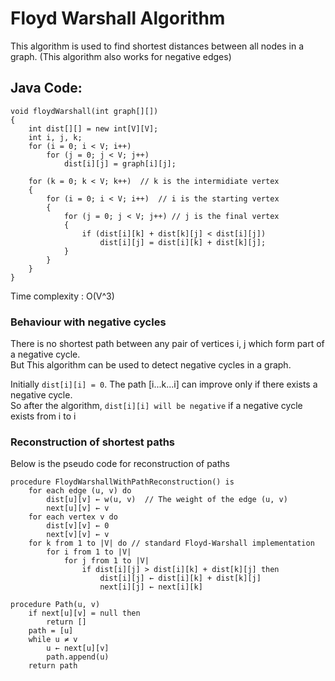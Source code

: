 # Floyd Warshall Algorithm

This algorithm is used to find shortest distances between all nodes in a graph. (This algorithm also works for negative edges) <br />

## Java Code:

```
void floydWarshall(int graph[][]) 
{ 
    int dist[][] = new int[V][V]; 
    int i, j, k; 
    for (i = 0; i < V; i++) 
        for (j = 0; j < V; j++) 
            dist[i][j] = graph[i][j]; 
  
    for (k = 0; k < V; k++)  // k is the intermidiate vertex
    {  
        for (i = 0; i < V; i++)  // i is the starting vertex
        { 
            for (j = 0; j < V; j++) // j is the final vertex
            { 
                if (dist[i][k] + dist[k][j] < dist[i][j]) 
                    dist[i][j] = dist[i][k] + dist[k][j]; 
            } 
        } 
    }
}
```
Time complexity : O(V^3)

### Behaviour with negative cycles

 There is no shortest path between any pair of vertices i, j which form part of a negative cycle. <br />
 But This algorithm can be used to detect negative cycles in a graph. <br />
 
 Initially `dist[i][i] = 0`. The path [i...k...i] can improve only if there exists a negative cycle. <br />
 So after the algorithm, `dist[i][i] will be negative` if a negative cycle exists from i to i <br />
 
 ### Reconstruction of shortest paths
 
 Below is the pseudo code for reconstruction of paths
 
```
procedure FloydWarshallWithPathReconstruction() is
    for each edge (u, v) do
        dist[u][v] ← w(u, v)  // The weight of the edge (u, v)
        next[u][v] ← v
    for each vertex v do
        dist[v][v] ← 0
        next[v][v] ← v
    for k from 1 to |V| do // standard Floyd-Warshall implementation
        for i from 1 to |V|
            for j from 1 to |V|
                if dist[i][j] > dist[i][k] + dist[k][j] then
                    dist[i][j] ← dist[i][k] + dist[k][j]
                    next[i][j] ← next[i][k]
   
procedure Path(u, v)
    if next[u][v] = null then
        return []
    path = [u]
    while u ≠ v
        u ← next[u][v]
        path.append(u)
    return path
```
  

